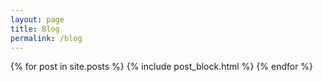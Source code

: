 ```yaml
---
layout: page
title: Blog
permalink: /blog
---
```


<div class="container mx-auto px-2 py-4">
{% for post in site.posts %}
    {% include post_block.html %}
{% endfor %}
</div>